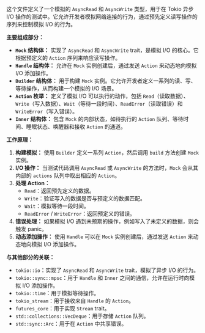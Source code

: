 这个文件定义了一个模拟的 `AsyncRead` 和 `AsyncWrite` 类型，用于在 Tokio 异步 I/O 操作的测试中。它允许开发者模拟网络连接的行为，通过预先定义读写操作的序列来控制模拟 I/O 的行为。

**主要组成部分：**

*   **`Mock` 结构体：** 实现了 `AsyncRead` 和 `AsyncWrite` trait，是模拟 I/O 的核心。它根据预定义的 `Action` 序列来响应读写操作。
*   **`Handle` 结构体：** 允许在 `Mock` 实例创建后，通过发送 `Action` 来动态地向模拟 I/O 添加操作。
*   **`Builder` 结构体：** 用于构建 `Mock` 实例。它允许开发者定义一系列的读、写、等待操作，从而构建一个模拟的 I/O 场景。
*   **`Action` 枚举：** 定义了模拟 I/O 可以执行的动作，包括 `Read`（读取数据）、`Write`（写入数据）、`Wait`（等待一段时间）、`ReadError`（读取错误）和 `WriteError`（写入错误）。
*   **`Inner` 结构体：** 包含 `Mock` 的内部状态，如待执行的 `Action` 队列、等待时间、睡眠状态、唤醒器和接收 `Action` 的通道。

**工作原理：**

1.  **构建模拟：** 使用 `Builder` 定义一系列 `Action`，然后调用 `build` 方法创建 `Mock` 实例。
2.  **I/O 操作：** 当测试代码调用 `AsyncRead` 或 `AsyncWrite` 的方法时，`Mock` 会从其内部的 `actions` 队列中取出相应的 `Action`。
3.  **处理 Action：**
    *   `Read`：返回预先定义的数据。
    *   `Write`：验证写入的数据是否与预定义的数据匹配。
    *   `Wait`：模拟等待一段时间。
    *   `ReadError` / `WriteError`：返回预定义的错误。
4.  **错误处理：** 如果模拟 I/O 遇到未预期的操作，例如写入了未定义的数据，则会触发 panic。
5.  **动态添加操作：** 使用 `Handle` 可以在 `Mock` 实例创建后，通过发送 `Action` 来动态地向模拟 I/O 添加操作。

**与其他部分的关联：**

*   `tokio::io`：实现了 `AsyncRead` 和 `AsyncWrite` trait，模拟了异步 I/O 的行为。
*   `tokio::sync::mpsc`：用于 `Handle` 和 `Inner` 之间的通信，允许在运行时向模拟 I/O 添加操作。
*   `tokio::time`：用于模拟等待操作。
*   `tokio_stream`：用于接收来自 `Handle` 的 `Action`。
*   `futures_core`：用于实现 `Stream` trait。
*   `std::collections::VecDeque`：用于存储 `Action` 队列。
*   `std::sync::Arc`：用于在 `Action` 中共享错误。
